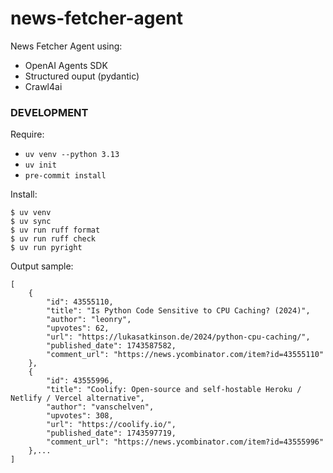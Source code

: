 # news-fetcher-agent

News Fetcher Agent using:

*   OpenAI Agents SDK
*   Structured ouput (pydantic)
*   Crawl4ai

### DEVELOPMENT

Require:

*   `uv venv --python 3.13`
*   `uv init`
*   `pre-commit install`

Install:

```
$ uv venv
$ uv sync
$ uv run ruff format
$ uv run ruff check
$ uv run pyright
```

Output sample:

```
[
    {
        "id": 43555110,
        "title": "Is Python Code Sensitive to CPU Caching? (2024)",
        "author": "leonry",
        "upvotes": 62,
        "url": "https://lukasatkinson.de/2024/python-cpu-caching/",
        "published_date": 1743587582,
        "comment_url": "https://news.ycombinator.com/item?id=43555110"
    },
    {
        "id": 43555996,
        "title": "Coolify: Open-source and self-hostable Heroku / Netlify / Vercel alternative",
        "author": "vanschelven",
        "upvotes": 308,
        "url": "https://coolify.io/",
        "published_date": 1743597719,
        "comment_url": "https://news.ycombinator.com/item?id=43555996"
    },...
]
```